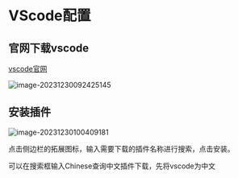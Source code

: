 # VScode配置

## 官网下载vscode

[vscode官网](https://code.visualstudio.com/)

![image-20231230092425145](https://tiny-blog.oss-cn-guangzhou.aliyuncs.com/blog/202312300924369.png)

## 安装插件

![image-20231230100409181](https://tiny-blog.oss-cn-guangzhou.aliyuncs.com/blog/202312301004286.png)

点击侧边栏的拓展图标，输入需要下载的插件名称进行搜索，点击安装。

可以在搜索框输入Chinese查询中文插件下载，先将vscode为中文